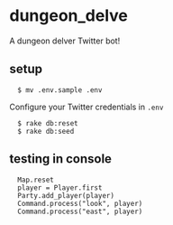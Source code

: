 # dungeon_delve
A dungeon delver Twitter bot!

## setup

```
  $ mv .env.sample .env
```

Configure your Twitter credentials in `.env`

```
  $ rake db:reset
  $ rake db:seed
```
## testing in console

```
  Map.reset
  player = Player.first
  Party.add_player(player)
  Command.process("look", player)
  Command.process("east", player)
```

